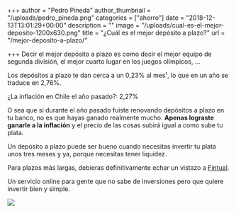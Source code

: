 +++
author = "Pedro Pineda"
author_thumbnail = "/uploads/pedro_pineda.png"
categories = ["ahorro"]
date = "2018-12-13T13:01:29+00:00"
description = ""
image = "/uploads/cual-es-el-mejor-deposito-1200x630.png"
title = "¿Cuál es el mejor depósito a plazo?"
url = "/mejor-deposito-a-plazo/"

+++
Decir el mejor depósito a plazo es como decir el mejor equipo de segunda división, el mejor cuarto lugar en los juegos olímpicos, ...

Los depósitos a plazo te dan cerca a un 0,23% al mes¹, lo que en un año se traduce en 2,76%.

¿La inflación en Chile el año pasado?: 2,27%

O sea que si durante el año pasado fuiste renovando depósitos a plazo en tu banco, no es que hayas ganado realmente mucho. **Apenas lograste ganarle a la inflación** y el precio de las cosas subirá igual a como sube tu plata.

Un depósito a plazo puede ser bueno cuando necesitas invertir tu plata unos tres meses y ya, porque necesitas tener liquidez.

Para plazos más largas, debieras definitivamente echar un vistazo a [Fintual](https://fintual.cl/?utm_source=edu.fintual.cl&utm_medium=referral&utm_content=mejor-deposito-a-plazo-170).

Un servicio online para gente que no sabe de inversiones pero que quiere invertir bien y simple.

![](/uploads/cual-es-el-mejor-deposito-1200x630.png)